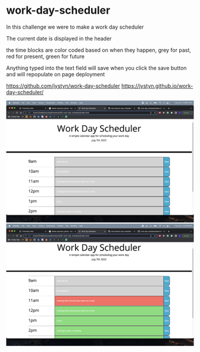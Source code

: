 # work-day-scheduler

In this challenge we were to make a work day scheduler

The current date is displayed in the header

the time blocks are color coded based on when they happen, grey for past, red for present, green for future

Anything typed into the text field will save when you click the save button and will repopulate on page deployment

https://github.com/jystyn/work-day-scheduler
https://jystyn.github.io/work-day-scheduler/

![work-day-scheduler screenshot 1](./Assets/work-day-scheduler-screenshot-1.png)
![work-day-scheduler screenshot 2](./Assets/work-day-scheduler-screenshot-2.png)
